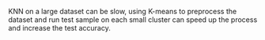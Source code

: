 KNN on a large dataset can be slow, using K-means to preprocess the dataset and run test sample on each small cluster can speed up the process and increase the test accuracy.
